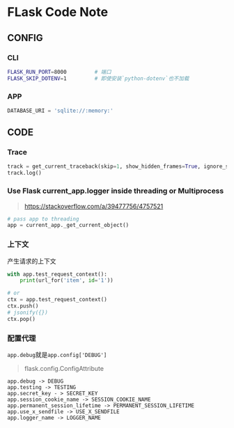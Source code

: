FLask Code Note
===============

CONFIG
------

### CLI

``` sh
FLASK_RUN_PORT=8000         # 端口
FLASK_SKIP_DOTENV=1         # 即使安装`python-dotenv`也不加载
```

### APP

``` python
DATABASE_URI = 'sqlite://:memory:'
```

CODE
----

### Trace

``` py
track = get_current_traceback(skip=1, show_hidden_frames=True, ignore_system_exceptions=False)
track.log()
```

### Use Flask current_app.logger inside threading or Multiprocess

> <https://stackoverflow.com/a/39477756/4757521>

``` py
# pass app to threading
app = current_app._get_current_object()
```

### 上下文

产生请求的上下文

``` py
with app.test_request_context():
    print(url_for('item', id='1'))

# or
ctx = app.test_request_context()
ctx.push()
# jsonify({})
ctx.pop()
```

### 配置代理

`app.debug`就是`app.config['DEBUG']`

> flask.config.ConfigAttribute

    app.debug -> DEBUG
    app.testing -> TESTING
    app.secret_key - > SECRET_KEY
    app.session_cookie_name -> SESSION_COOKIE_NAME
    app.permanent_session_lifetime -> PERMANENT_SESSION_LIFETIME
    app.use_x_sendfile -> USE_X_SENDFILE
    app.logger_name -> LOGGER_NAME
